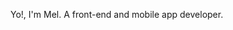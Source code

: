 Yo!, I'm Mel. A front-end and mobile app developer. 

<!---
mlogan1/mlogan1 is a ✨ special ✨ repository because its `README.md` (this file) appears on your GitHub profile.
You can click the Preview link to take a look at your changes.
--->
